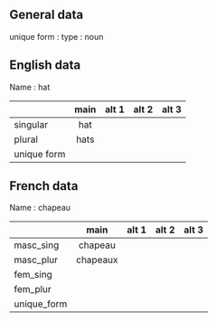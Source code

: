 ## General data

unique form :
type : noun

## English data

Name : hat

|             | main | alt 1 | alt 2 | alt 3 |
| :---------- | :--: | :---: | :---: | ----- |
| singular    | hat  |       |       |       |
| plural      | hats |       |       |       |
| unique form |      |       |       |       |

## French data

Name : chapeau

|             |   main   | alt 1 | alt 2 | alt 3 |
| :---------- | :------: | :---: | :---: | :---: |
| masc_sing   | chapeau  |       |       |       |
| masc_plur   | chapeaux |       |       |       |
| fem_sing    |          |       |       |       |
| fem_plur    |          |       |       |       |
| unique_form |          |       |       |       |



